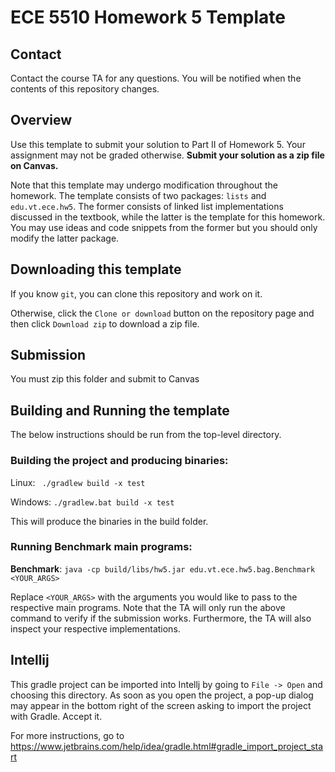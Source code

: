 # ECE 5510 Homework 5 Template

## Contact

Contact the course TA for any questions. You will be notified when the contents of this repository changes.

## Overview

Use this template to submit your solution to Part II of Homework 5. 
Your assignment may not be graded otherwise. 
**Submit your solution as a zip file on Canvas.** 

Note that this template may undergo modification throughout the homework. 
The template consists of two packages: `lists` and `edu.vt.ece.hw5`. 
The former consists of linked list implementations discussed in the textbook, 
while the latter is the template for this homework. 
You may use ideas and code snippets from the former but you should only modify the latter package.

## Downloading this template

If you know `git`, you can clone this repository and work on it.

Otherwise, click the `Clone or download` button on the repository page and then click `Download zip` to download a zip file.   

## Submission

You must zip this folder and submit to Canvas

## Building and Running the template

The below instructions should be run from the top-level directory.

### Building the project and producing binaries:

Linux: ` ./gradlew build -x test`

Windows: `./gradlew.bat build -x test`

This will produce the binaries in the build folder.

### Running Benchmark main programs:

__Benchmark__:
`java -cp build/libs/hw5.jar edu.vt.ece.hw5.bag.Benchmark <YOUR_ARGS>`

Replace `<YOUR_ARGS>` with the arguments you would like to pass to the respective main programs. 
Note that the TA will only run the above command to verify if the submission works. 
Furthermore, the TA will also inspect your respective implementations.

## Intellij

This gradle project can be imported into Intellj by going to `File -> Open` and choosing this directory. As soon as you open the project, a pop-up dialog may appear in the bottom right of the screen asking to import the project with Gradle. Accept it.

For more instructions, go to https://www.jetbrains.com/help/idea/gradle.html#gradle_import_project_start